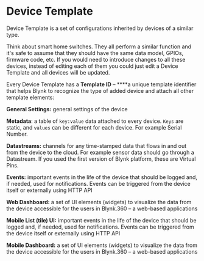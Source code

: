 # Device Template

Device Template is a set of configurations inherited by devices of a similar type. 

Think about smart home switches. They all perform a similar function and it's safe to assume that they should have the same data model, GPIOs, firmware code, etc. If you would need to introduce changes to all these devices, instead of editing each of them you could just edit a Device Template and all devices will be updated.

Every Device Template has a **Template ID** – ****a unique template identifier that helps Blynk to recognize the type of added device and attach all other template elements:

**General Settings:**  general settings of the device

**Metadata**: a table of `key:value` data attached to every device. `Keys` are static, and `values` can be different for each device. For example Serial Number. 

**Datastreams:**  channels for any time-stamped data that flows in and out from the device to the cloud. For example sensor data should go through a Datastream. If you used the first version of Blynk platform, these are Virtual Pins. 

**Events:**  important events in the life of the device that should be logged and, if needed, used for notifications. Events can be triggered from the device itself or externally using HTTP API

**Web Dashboard:**  a set of UI elements \(widgets\) to visualize the data from the device accessible for the users in Blynk.360 – a web-based applications

**Mobile List \(tile\) UI:**  important events in the life of the device that should be logged and, if needed, used for notifications. Events can be triggered from the device itself or externally using HTTP API

**Mobile Dashboard:**  a set of UI elements \(widgets\) to visualize the data from the device accessible for the users in Blynk.360 – a web-based applications

